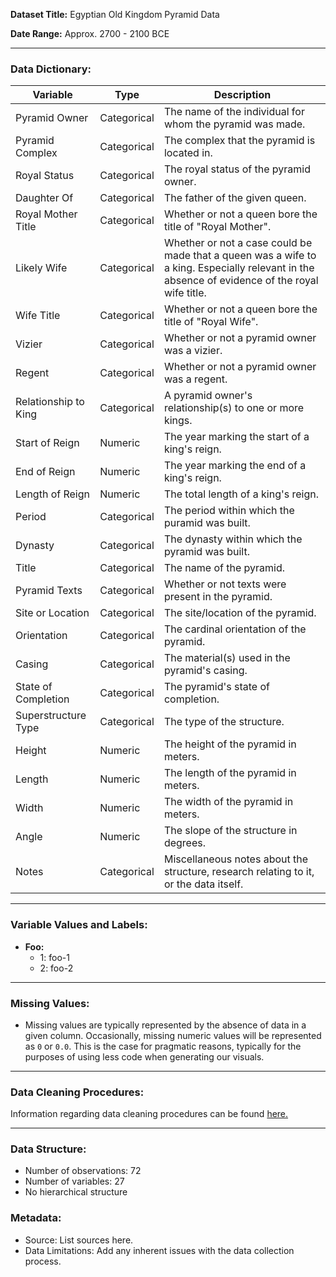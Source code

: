 **Dataset Title:** Egyptian Old Kingdom Pyramid Data

**Date Range:** Approx. 2700 - 2100 BCE 

----------

### Data Dictionary:

| Variable | Type | Description |
| --------- | ---- | ---------- |
| Pyramid Owner | Categorical | The name of the individual for whom the pyramid was made. |
| Pyramid Complex | Categorical | The complex that the pyramid is located in. |
| Royal Status | Categorical | The royal status of the pyramid owner. |
| Daughter Of | Categorical | The father of the given queen. |
| Royal Mother Title | Categorical | Whether or not a queen bore the title of "Royal Mother". |
| Likely Wife | Categorical | Whether or not a case could be made that a queen was a wife to a king. Especially relevant in the absence of evidence of the royal wife title. |
| Wife Title | Categorical | Whether or not a queen bore the title of "Royal Wife". |
| Vizier | Categorical | Whether or not a pyramid owner was a vizier. |
| Regent | Categorical | Whether or not a pyramid owner was a regent. |
| Relationship to King | Categorical | A pyramid owner's relationship(s) to one or more kings. |
| Start of Reign | Numeric | The year marking the start of a king's reign. |
| End of Reign | Numeric | The year marking the end of a king's reign. |
| Length of Reign | Numeric | The total length of a king's reign. |
| Period | Categorical | The period within which the puramid was built. |
| Dynasty | Categorical | The dynasty within which the pyramid was built. |
| Title | Categorical | The name of the pyramid. |
| Pyramid Texts | Categorical | Whether or not texts were present in the pyramid. |
| Site or Location | Categorical | The site/location of the pyramid. |
| Orientation | Categorical | The cardinal orientation of the pyramid. |
| Casing | Categorical | The material(s) used in the pyramid's casing. |
| State of Completion | Categorical | The pyramid's state of completion. |
| Superstructure Type | Categorical | The type of the structure. |
| Height | Numeric | The height of the pyramid in meters. |
| Length | Numeric | The length of the pyramid in meters. |
| Width | Numeric | The width of the pyramid in meters. |
| Angle | Numeric | The slope of the structure in degrees. |
| Notes | Categorical | Miscellaneous notes about the structure, research relating to it, or the data itself. |

----------

### Variable Values and Labels:

-   **Foo:**
    -   1: foo-1
    -   2: foo-2

----------

### Missing Values:

-   Missing values are typically represented by the absence of data in a given column. Occasionally, missing numeric values will be represented as ``0`` or ``0.0``. This is the case for pragmatic reasons, typically for the purposes of using less code when generating our visuals.

----------

### Data Cleaning Procedures:

Information regarding data cleaning procedures can be found [here.](./README.md#-Cleanup)

----------

### Data Structure:

-   Number of observations: 72
-   Number of variables: 27
-   No hierarchical structure

### Metadata:

-   Source: List sources here.
-   Data Limitations: Add any inherent issues with the data collection process.